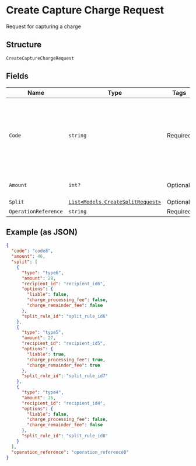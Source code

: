
# Create Capture Charge Request

Request for capturing a charge

## Structure

`CreateCaptureChargeRequest`

## Fields

| Name | Type | Tags | Description |
|  --- | --- | --- | --- |
| `Code` | `string` | Required | Code for the charge. Sending this field will update the code send on the charge and order creation. |
| `Amount` | `int?` | Optional | The amount that will be captured |
| `Split` | [`List<Models.CreateSplitRequest>`](../../doc/models/create-split-request.md) | Optional | Splits |
| `OperationReference` | `string` | Required | - |

## Example (as JSON)

```json
{
  "code": "code8",
  "amount": 46,
  "split": [
    {
      "type": "type6",
      "amount": 28,
      "recipient_id": "recipient_id6",
      "options": {
        "liable": false,
        "charge_processing_fee": false,
        "charge_remainder_fee": false
      },
      "split_rule_id": "split_rule_id6"
    },
    {
      "type": "type5",
      "amount": 27,
      "recipient_id": "recipient_id5",
      "options": {
        "liable": true,
        "charge_processing_fee": true,
        "charge_remainder_fee": true
      },
      "split_rule_id": "split_rule_id7"
    },
    {
      "type": "type4",
      "amount": 26,
      "recipient_id": "recipient_id4",
      "options": {
        "liable": false,
        "charge_processing_fee": false,
        "charge_remainder_fee": false
      },
      "split_rule_id": "split_rule_id8"
    }
  ],
  "operation_reference": "operation_reference0"
}
```

